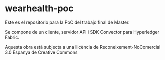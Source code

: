 # wearhealth-poc

Este es el repositorio para la PoC del trabajo final de Master.

Se compone de un cliente, servidor API i SDK Convector para Hyperledger Fabric.



Aquesta obra està subjecta a una llicència de Reconeixement-NoComercial 3.0 Espanya de Creative Commons
